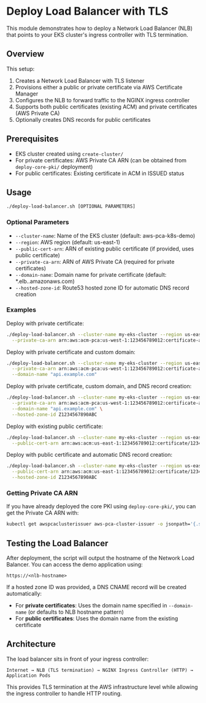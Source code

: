 # Deploy Load Balancer with TLS

This module demonstrates how to deploy a Network Load Balancer (NLB) that points to your EKS cluster's ingress controller with TLS termination.

## Overview

This setup:
1. Creates a Network Load Balancer with TLS listener
2. Provisions either a public or private certificate via AWS Certificate Manager
3. Configures the NLB to forward traffic to the NGINX ingress controller
4. Supports both public certificates (existing ACM) and private certificates (AWS Private CA)
5. Optionally creates DNS records for public certificates

## Prerequisites

- EKS cluster created using `create-cluster/`
- For private certificates: AWS Private CA ARN (can be obtained from `deploy-core-pki/` deployment)
- For public certificates: Existing certificate in ACM in ISSUED status

## Usage

```bash
./deploy-load-balancer.sh [OPTIONAL PARAMETERS]
```

### Optional Parameters

- `--cluster-name`: Name of the EKS cluster (default: aws-pca-k8s-demo)
- `--region`: AWS region (default: us-east-1)
- `--public-cert-arn`: ARN of existing public certificate (if provided, uses public certificate)
- `--private-ca-arn`: ARN of AWS Private CA (required for private certificates)
- `--domain-name`: Domain name for private certificate (default: *.elb.<region>.amazonaws.com)
- `--hosted-zone-id`: Route53 hosted zone ID for automatic DNS record creation

### Examples

Deploy with private certificate:
```bash
./deploy-load-balancer.sh --cluster-name my-eks-cluster --region us-east-1 \
  --private-ca-arn arn:aws:acm-pca:us-west-1:123456789012:certificate-authority/12345678-1234-1234-1234-123456789012
```

Deploy with private certificate and custom domain:
```bash
./deploy-load-balancer.sh --cluster-name my-eks-cluster --region us-east-1 \
  --private-ca-arn arn:aws:acm-pca:us-west-1:123456789012:certificate-authority/12345678-1234-1234-1234-123456789012 \
  --domain-name "api.example.com"
```

Deploy with private certificate, custom domain, and DNS record creation:
```bash
./deploy-load-balancer.sh --cluster-name my-eks-cluster --region us-east-1 \
  --private-ca-arn arn:aws:acm-pca:us-west-1:123456789012:certificate-authority/12345678-1234-1234-1234-123456789012 \
  --domain-name "api.example.com" \
  --hosted-zone-id Z1234567890ABC
```

Deploy with existing public certificate:
```bash
./deploy-load-balancer.sh --cluster-name my-eks-cluster --region us-east-1 \
  --public-cert-arn arn:aws:acm:us-east-1:123456789012:certificate/12345678-1234-1234-1234-123456789012
```

Deploy with public certificate and automatic DNS record creation:
```bash
./deploy-load-balancer.sh --cluster-name my-eks-cluster --region us-east-1 \
  --public-cert-arn arn:aws:acm:us-east-1:123456789012:certificate/12345678-1234-1234-1234-123456789012 \
  --hosted-zone-id Z1234567890ABC
```

### Getting Private CA ARN

If you have already deployed the core PKI using `deploy-core-pki/`, you can get the Private CA ARN with:

```bash
kubectl get awspcaclusterissuer aws-pca-cluster-issuer -o jsonpath='{.spec.arn}'
```

## Testing the Load Balancer

After deployment, the script will output the hostname of the Network Load Balancer. You can access the demo application using:

```
https://<nlb-hostname>
```

If a hosted zone ID was provided, a DNS CNAME record will be created automatically:
- For **private certificates**: Uses the domain name specified in `--domain-name` (or defaults to NLB hostname pattern)
- For **public certificates**: Uses the domain name from the existing certificate

## Architecture

The load balancer sits in front of your ingress controller:

```
Internet → NLB (TLS termination) → NGINX Ingress Controller (HTTP) → Application Pods
```

This provides TLS termination at the AWS infrastructure level while allowing the ingress controller to handle HTTP routing.
